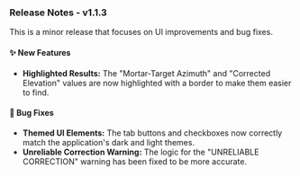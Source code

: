 ### Release Notes - v1.1.3

This is a minor release that focuses on UI improvements and bug fixes.

#### ✨ New Features

*   **Highlighted Results:** The "Mortar-Target Azimuth" and "Corrected Elevation" values are now highlighted with a border to make them easier to find.

#### 🐛 Bug Fixes

*   **Themed UI Elements:** The tab buttons and checkboxes now correctly match the application's dark and light themes.
*   **Unreliable Correction Warning:** The logic for the "UNRELIABLE CORRECTION" warning has been fixed to be more accurate.